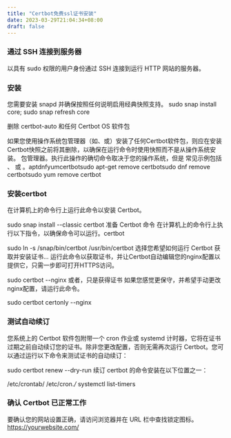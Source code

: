 ```yaml
---
title: "Certbot免费ssl证书安装"
date: 2023-03-29T21:04:34+08:00
draft: false
---
```


### 通过 SSH 连接到服务器
以具有 sudo 权限的用户身份通过 SSH 连接到运行 HTTP 网站的服务器。

### 安装
您需要安装 snapd 并确保按照任何说明启用经典快照支持。
sudo snap install core; sudo snap refresh core

删除 certbot-auto 和任何 Certbot OS 软件包

如果您使用操作系统包管理器（如、或）安装了任何Certbot软件包，则应在安装Certbot快照之前将其删除，以确保在运行命令时使用快照而不是从操作系统安装。 包管理器。执行此操作的确切命令取决于您的操作系统，但是 常见示例包括 、 或 。aptdnfyumcertbotsudo apt-get remove certbotsudo dnf remove certbotsudo yum remove certbot

### 安装certbot
在计算机上的命令行上运行此命令以安装 Certbot。

sudo snap install --classic certbot
准备 Certbot 命令
在计算机上的命令行上执行以下指令，以确保命令可以运行。certbot

sudo ln -s /snap/bin/certbot /usr/bin/certbot
选择您希望如何运行 Certbot
获取并安装证书...
运行此命令以获取证书，并让Certbot自动编辑您的nginx配置以提供它，只需一步即可打开HTTPS访问。

sudo certbot --nginx
或者，只是获得证书
如果您感觉更保守，并希望手动更改nginx配置，请运行此命令。

sudo certbot certonly --nginx
### 测试自动续订
您系统上的 Certbot 软件包附带一个 cron 作业或 systemd 计时器，它将在证书过期之前自动续订您的证书。除非您更改配置，否则无需再次运行 Certbot。您可以通过运行以下命令来测试证书的自动续订：

sudo certbot renew --dry-run
续订 certbot 的命令安装在以下位置之一：

/etc/crontab/
/etc/cron.*/*
systemctl list-timers
### 确认 Certbot 已正常工作
要确认您的网站设置正确，请访问浏览器并在 URL 栏中查找锁定图标。https://yourwebsite.com/
